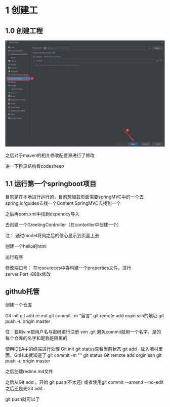 # 1 创建工

## 1.0 创建工程

![avatar](./../assets/1-1.jpg)

之后对于maven的相关修改配置源进行了修改

讲一下目录结构看codesheep

## 1.1 运行第一个springboot项目

目前是在本地进行运行的，目前想加载页面需要springMVC中的一个去spring.io/guides去找一个Content SpringMVC去找到一个

之后再pom.xml中找到dependcy导入

去创建一个GreetingController（在contorller中创建一个）

注：
通过model将网之后的信心显示到页面上去

创建一个hello的html

运行程序

修改端口号：
在resoureces中春构建一个properties文件，进行server.Port=888x修改


## github托管

创建一个仓库

Git init
git add re.md
git commit -m "留言"
git remote add orgin ssh的地址
git push -u origin master


住：要用vim把用户名与密码进行注册
vim .git
避免commit就用一个名字，是的每个仓库的名字和昵称是隔离的


使用IDEA中的终端进行处理
Git init
git status查看当前状态
git add . 放入咱村里面，GitHub就知道了
git commit -m ""
git status
Git remote add orgin ssh
git push -u origin master

之后创建redme.md文件

之后从Git add 。开始
git push(不太还)
或者使用git commit --amend --no-edit
之后还是先Git add .

git push就可以了











